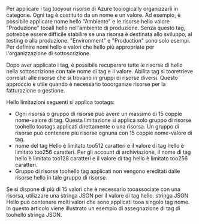 Per applicare i tag tooyour risorse di Azure toologically organizzarli in categorie. Ogni tag è costituito da un nome e un valore. Ad esempio, è possibile applicare nome hello "Ambiente" e le risorse hello valore "Produzione" tooall hello nell'ambiente di produzione. Senza questo tag, potrebbe essere difficile stabilire se una risorsa è destinata allo sviluppo, al testing o alla produzione. "Environment" e "Production" sono solo esempi. Per definire nomi hello e valori che hello più appropriate per l'organizzazione di sottoscrizione.

Dopo aver applicato i tag, è possibile recuperare tutte le risorse di hello nella sottoscrizione con tale nome di tag e il valore. Abilita tag si tooretrieve correlati alle risorse che si trovano in gruppi di risorse diversi. Questo approccio è utile quando è necessario tooorganize risorse per la fatturazione o gestione.

Hello limitazioni seguenti si applica tootags:

* Ogni risorsa o gruppo di risorse può avere un massimo di 15 coppie nome-valore di tag. Questa limitazione si applica solo gruppo di risorse toohello tootags applicati direttamente o una risorsa. Un gruppo di risorse può contenere più risorse ognuna con 15 coppie nome-valore di tag. 
* nome del tag Hello è limitato too512 caratteri e il valore di tag hello è limitato too256 caratteri. Per gli account di archiviazione, il nome di tag hello è limitato too128 caratteri e il valore di tag hello è limitato too256 caratteri.
* Gruppo di risorse toohello tag applicati non vengono ereditati dalle risorse hello in tale gruppo di risorse. 

Se si dispone di più di 15 valori che è necessario tooassociate con una risorsa, utilizzare una stringa JSON per il valore di tag hello. stringa JSON Hello può contenere molti valori che sono applicati tooa singolo tag nome. In questo articolo viene illustrato un esempio di assegnazione di tag di toohello stringa JSON.
